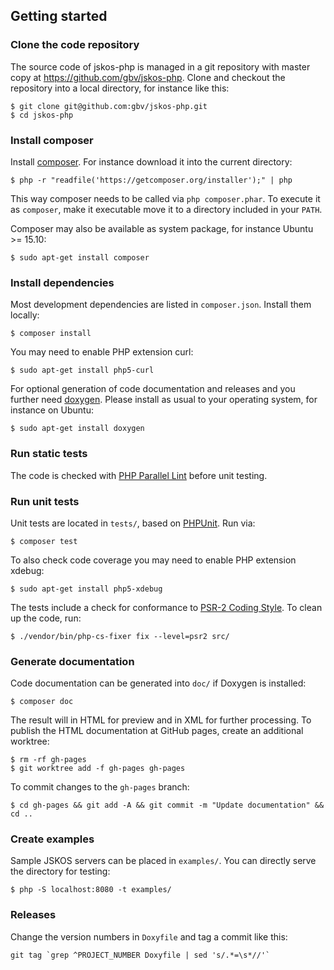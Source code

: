## Getting started

### Clone the code repository

The source code of jskos-php is managed in a git repository with master copy
at <https://github.com/gbv/jskos-php>. Clone and checkout the repository into
a local directory, for instance like this:

    $ git clone git@github.com:gbv/jskos-php.git
    $ cd jskos-php

### Install composer

Install [composer](https://getcomposer.org/). For instance download it into
the current directory:

    $ php -r "readfile('https://getcomposer.org/installer');" | php

This way composer needs to be called via `php composer.phar`. To execute it as
`composer`, make it executable move it to a directory included in your `PATH`.

Composer may also be available as system package, for instance Ubuntu >= 15.10:
    
    $ sudo apt-get install composer

### Install dependencies

Most development dependencies are listed in `composer.json`. Install them
locally: 

    $ composer install 

You may need to enable PHP extension curl:

    $ sudo apt-get install php5-curl

For optional generation of code documentation and releases and you further
need [doxygen](http://doxygen.org/). Please install as usual to your operating
system, for instance on Ubuntu:

    $ sudo apt-get install doxygen

### Run static tests

The code is checked with [PHP Parallel Lint](https://github.com/JakubOnderka/PHP-Parallel-Lint) before unit testing.

### Run unit tests

Unit tests are located in `tests/`, based on [PHPUnit](https://phpunit.de/). Run via:

    $ composer test

To also check code coverage you may need to enable PHP extension xdebug:

    $ sudo apt-get install php5-xdebug

The tests include a check for conformance to [PSR-2 Coding
Style](http://www.php-fig.org/psr/psr-2/). To clean up the code, run:

    $ ./vendor/bin/php-cs-fixer fix --level=psr2 src/

### Generate documentation

Code documentation can be generated into `doc/` if Doxygen is installed:

    $ composer doc

The result will in HTML for preview and in XML for further processing. To
publish the HTML documentation at GitHub pages, create an additional worktree:

    $ rm -rf gh-pages
    $ git worktree add -f gh-pages gh-pages

To commit changes to the `gh-pages` branch:

    $ cd gh-pages && git add -A && git commit -m "Update documentation" && cd ..

### Create examples

Sample JSKOS servers can be placed in `examples/`. You can directly serve the
directory for testing:

    $ php -S localhost:8080 -t examples/ 

### Releases

Change the version numbers in `Doxyfile` and tag a commit like this:

    git tag `grep ^PROJECT_NUMBER Doxyfile | sed 's/.*=\s*//'`

